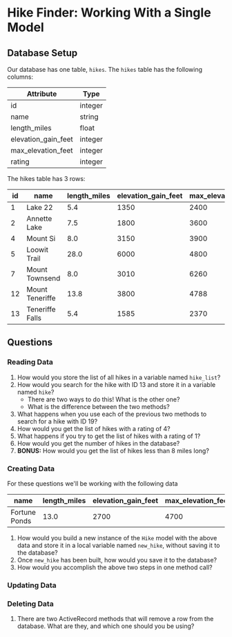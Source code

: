 # Hike Finder: Working With a Single Model

## Database Setup

Our database has one table, `hikes`. The `hikes` table has the following columns:

Attribute           | Type
---                 | ---
id                  | integer
name                | string
length_miles        | float
elevation_gain_feet | integer
max_elevation_feet  | integer
rating              | integer

The hikes table has 3 rows:

id  | name    | length_miles | elevation_gain_feet | max_elevation_feet | rating
--- | ---     | ---          | ---                 | ---                | ---
1   | Lake 22 | 5.4          | 1350                | 2400               | 4
2   | Annette Lake | 7.5     | 1800                | 3600               | 3
4   | Mount Si     | 8.0     | 3150                | 3900               | 3
5   | Loowit Trail | 28.0    | 6000                | 4800               | 5
7   | Mount Townsend | 8.0   | 3010                | 6260               | 2
12  | Mount Teneriffe | 13.8 | 3800                | 4788               | 4
13  | Teneriffe Falls | 5.4  | 1585                | 2370               | 4

## Questions

### Reading Data

1. How would you store the list of all hikes in a variable named `hike_list`?
1. How would you search for the hike with ID 13 and store it in a variable named `hike`?
    - There are two ways to do this! What is the other one?
    - What is the difference between the two methods?
1. What happens when you use each of the previous two methods to search for a hike with ID 19?
1. How would you get the list of hikes with a rating of 4?
1. What happens if you try to get the list of hikes with a rating of 1?
1. How would you get the number of hikes in the database?
1. **BONUS:** How would you get the list of hikes less than 8 miles long?

### Creating Data

For these questions we'll be working with the following data

name    | length_miles | elevation_gain_feet | max_elevation_feet | rating
---     | ---          | ---                 | ---                | ---
Fortune Ponds | 13.0   | 2700                | 4700               | 3

1. How would you build a new instance of the `Hike` model with the above data and store it in a local variable named `new_hike`, without saving it to the database?
1. Once `new_hike` has been built, how would you save it to the database?
1. How would you accomplish the above two steps in one method call?

### Updating Data

### Deleting Data

1. There are two ActiveRecord methods that will remove a row from the database. What are they, and which one should you be using?
